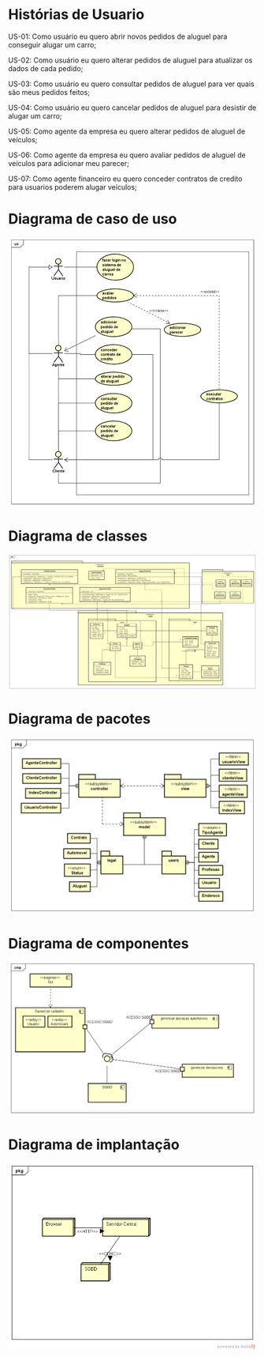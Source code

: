 # Histórias de Usuario

US-01: Como usuário eu quero abrir novos pedidos de aluguel para conseguir alugar um carro;

US-02: Como usuário eu quero alterar pedidos de aluguel para atualizar os dados de cada pedido;

US-03: Como usuário eu quero consultar pedidos de aluguel para ver quais são meus pedidos feitos;

US-04: Como usuário eu quero cancelar pedidos de aluguel para desistir de alugar um carro;

US-05: Como agente da empresa eu quero alterar pedidos de aluguel de veículos;

US-06: Como agente da empresa eu quero avaliar pedidos de aluguel de veículos para adicionar meu parecer;

US-07: Como agente financeiro eu quero conceder contratos de credito para usuarios poderem alugar veículos;

# Diagrama de caso de uso

![Diagrama de caso de uso](Diagrama_Caso_Uso.png)

# Diagrama de classes

![Diagrama de classes](Diagrama_Classes.png)

# Diagrama de pacotes

![Diagrama de pacotes](Diagrama_Pacotes.png)

# Diagrama de componentes

![Diagrama de componentes](Component%20Diagram0.png)

# Diagrama de implantação

![Diagrama de implantação](DiagramaDeImplantacao.png)